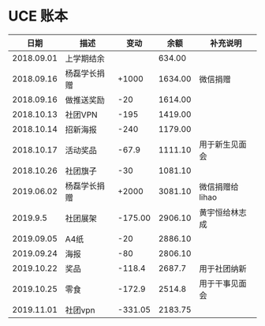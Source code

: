 # UCE 账本

| 日期 | 描述 | 变动 | 余额 | 补充说明 | 
| ---  | --- | --- | --- | --- |
| 2018.09.01 | 上学期结余 |  | 634.00 |
| 2018.09.16 | 杨磊学长捐赠 | +1000 | 1634.00 | 微信捐赠 |
| 2018.09.16 | 做推送奖励 | -20 | 1614.00 |
| 2018.10.13 | 社团VPN | -195 | 1419.00 |
| 2018.10.14 | 招新海报 | -240 | 1179.00 |
| 2018.10.17 | 活动奖品 | -67.9 | 1111.10 | 用于新生见面会 |
| 2018.10.26 | 社团旗子 | -30 | 1081.10 |
| 2019.06.02 | 杨磊学长捐赠 | +2000 | 3081.10 | 微信捐赠给lihao | 
| 2019.9.5 | 社团展架 | -175.00 |  2906.10 | 黄宇恒给林志成 | 
| 2019.09.05 | A4纸 | -20 | 2886.10 |
| 2019.09.24 | 海报 | -80 | 2806.10 |
| 2019.10.22 | 奖品 | -118.4 | 2687.7 | 用于社团纳新 |
| 2019.10.25 | 零食 | -172.9 | 2514.8 | 用于干事见面会 |
| 2019.11.01 | 社团vpn |-331.05 | 2183.75 |
